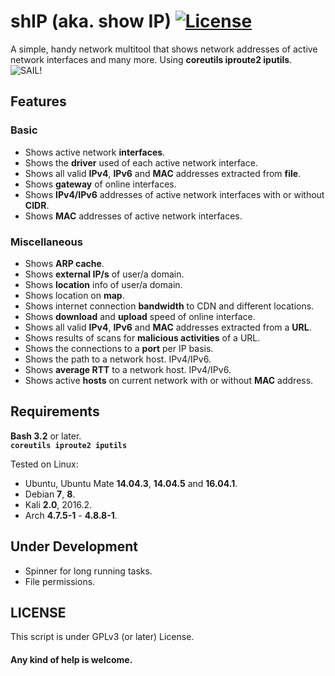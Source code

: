 # shIP (aka. show IP) [![License](https://img.shields.io/badge/License-GPL%20v3%2B-blue.svg?style=flat-square)](https://raw.githubusercontent.com/xtonousou/shIP/master/LICENSE)
A simple, handy network multitool that shows network addresses of active network interfaces and many more. Using **coreutils iproute2 iputils**.<br/>
<img src="https://raw.githubusercontent.com/xtonousou/shIP/master/imgs/head.png" title="SAIL!"/>

## Features

### Basic
- Shows active network **interfaces**.<br/>
- Shows the **driver** used of each active network interface.<br/>
- Shows all valid **IPv4**, **IPv6** and **MAC** addresses extracted from **file**.<br/>
- Shows **gateway** of online interfaces.<br/>
- Shows **IPv4/IPv6** addresses of active network interfaces with or without **CIDR**.<br/>
- Shows **MAC** addresses of active network interfaces.<br/>

### Miscellaneous
- Shows **ARP cache**.<br/>
- Shows **external IP/s** of user/a domain.<br/>
- Shows **location** info of user/a domain.<br/>
- Shows location on **map**.<br/>
- Shows internet connection **bandwidth** to CDN and different locations.<br/>
- Shows **download** and **upload** speed of online interface.<br/>
- Shows all valid **IPv4**, **IPv6** and **MAC** addresses extracted from a **URL**.<br/>
- Shows results of scans for **malicious activities** of a URL.<br/>
- Shows the connections to a **port** per IP basis.<br/>
- Shows the path to a network host. IPv4/IPv6.<br/>
- Shows **average RTT** to a network host. IPv4/IPv6.<br/>
- Shows active **hosts** on current network with or without **MAC** address.<br/>

## Requirements
**Bash 3.2** or later.<br/>
**```coreutils iproute2 iputils```**<br/>

Tested on Linux:<br/>

- Ubuntu, Ubuntu Mate **14.04.3**, **14.04.5** and **16.04.1**.<br/>
- Debian **7**, **8**.<br/>
- Kali **2.0**, 2016.2.<br/>
- Arch **4.7.5-1** - **4.8.8-1**.<br/>

## Under Development
- Spinner for long running tasks.<br/>
- File permissions.<br/>

## LICENSE
This script is under GPLv3 (or later) License.<br/>

#### Any kind of help is welcome.<br/>
